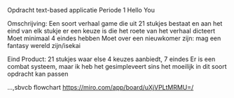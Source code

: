 Opdracht text-based applicatie
Periode 1
Hello You

Omschrijving: 
Een soort verhaal game die uit 21 stukjes bestaat en aan het eind van elk stukje er een keuze is die het roete van het verhaal dicteert
Moet minimaal 4 eindes hebben
Moet over een nieuwkomer zijn: mag een fantasy wereld zijn/isekai

Eind Product:
21 stukjes waar else 4 keuzes aanbiedt, 7 eindes
Er is een combat systeem, maar ik heb het gesimpleveert sins het moeilijk in dit soort opdracht kan passen


...,sbvcb
flowchart
https://miro.com/app/board/uXjVPLtMRMU=/
